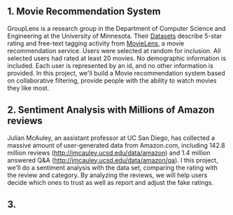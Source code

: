 ## 1. Movie Recommendation System
GroupLens is a research group in the Department of Computer Science and Engineering at the University of Minnesota. Their [Datasets](https://grouplens.org/datasets/movielens/) describe 5-star rating and free-text tagging activity from [MovieLens](http://movielens.org), a movie recommendation service. Users were selected at random for inclusion. All selected users had rated at least 20 movies. No demographic information is included. Each user is represented by an id, and no other information is provided. In this project, we'll build a Movie recommendation system based on collaborative filtering, provide people with the ability to watch movies they like most.

## 2. Sentiment Analysis with Millions of Amazon reviews
Julian McAuley, an assistant professor at UC San Diego, has collected a massive amount of user-generated data from Amazon.com, including 142.8 million reviews (http://jmcauley.ucsd.edu/data/amazon) and 1.4 million answered Q&A (http://jmcauley.ucsd.edu/data/amazon/qa). I this project, we'll do a sentiment analysis with the data set, comparing the rating with the review and category. By analyzing the reviews, we will help users decide which ones to trust as well as report and adjust the fake ratings. 

## 3. 
